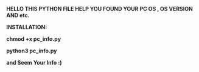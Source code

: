 **HELLO 
THIS PYTHON FILE HELP YOU FOUND YOUR PC OS , OS VERSION AND etc.**

**INSTALLATION:**
<p></p>
<b>chmod +x pc_info.py</b>
<p></p>
<b>python3 pc_info.py</b>
<p></p>
<b>and Seem Your Info :)</b>

